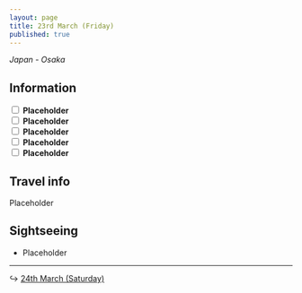 ```yaml
---
layout: page
title: 23rd March (Friday)
published: true
---
```

_Japan - Osaka_

## Information

<div><input class="box" type="checkbox" name="231" /><label type="text" class="strikethrough"> <b>Placeholder</b></label><br/>
<input class="box" type="checkbox" name="232" /><label type="text" class="strikethrough"> <b>Placeholder</b></label><br/>
<input class="box" type="checkbox" name="233" /><label type="text" class="strikethrough"> <b>Placeholder</b></label><br/>
<input class="box" type="checkbox" name="234" /><label type="text" class="strikethrough"> <b>Placeholder</b></label><br/>
<input class="box" type="checkbox" name="235" /><label type="text" class="strikethrough"> <b>Placeholder</b></label><br/></div>

## Travel info

Placeholder

## Sightseeing

- Placeholder

<hr>

↪ [24th March (Saturday)](/days/week2/24mar)
